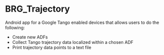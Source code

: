 # BRG_Trajectory
Android app for a Google Tango enabled devices that allows users to do the following:
- Create new ADFs
- Collect Tango trajectory data localized within a chosen ADF
- Print trajectory data points to a text file
